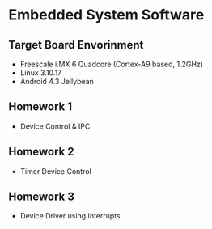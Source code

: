 # Embedded System Software
## Target Board Envorinment
- Freescale i.MX 6 Quadcore (Cortex-A9 based, 1.2GHz)
- Linux 3.10.17
- Android 4.3 Jellybean

## Homework 1
- Device Control & IPC

## Homework 2
- Timer Device Control

## Homework 3
- Device Driver using Interrupts
